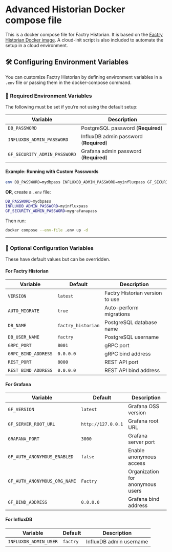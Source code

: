 # Advanced Historian Docker compose file

This is a docker compose file for Factry Historian. It is based on the [Factry Historian Docker image](https://hub.docker.com/r/factry/historian). A cloud-init script is also included to automate the setup in a cloud environment.

## 🛠 Configuring Environment Variables

You can customize Factry Historian by defining environment variables in a `.env` file or passing them in the docker-compose command.

### 🔹 Required Environment Variables

The following must be set if you’re not using the default setup:

| Variable | Description |
|----------|-------------|
| `DB_PASSWORD` | PostgreSQL password (**Required**) |
| `INFLUXDB_ADMIN_PASSWORD` | InfluxDB admin password (**Required**) |
| `GF_SECURITY_ADMIN_PASSWORD` | Grafana admin password (**Required**) |

#### Example: Running with Custom Passwords

```sh
env DB_PASSWORD=mydbpass INFLUXDB_ADMIN_PASSWORD=myinfluxpass GF_SECURITY_ADMIN_PASSWORD=mygrafanapass docker compose up -d
```

**OR**, create a `.env` file:

```sh
DB_PASSWORD=mydbpass
INFLUXDB_ADMIN_PASSWORD=myinfluxpass
GF_SECURITY_ADMIN_PASSWORD=mygrafanapass
```

Then run:

```sh
docker compose --env-file .env up -d
```

---

### 🔹 Optional Configuration Variables

These have default values but can be overridden.

#### **For Factry Historian**

| Variable | Default | Description |
|----------|---------|-------------|
| `VERSION` | `latest` | Factry Historian version to use |
| `AUTO_MIGRATE` | `true` | Auto-perform migrations |
| `DB_NAME` | `factry_historian` | PostgreSQL database name |
| `DB_USER_NAME` | `factry` | PostgreSQL username |
| `GRPC_PORT` | `8001` | gRPC port |
| `GRPC_BIND_ADDRESS` | `0.0.0.0` | gRPC bind address |
| `REST_PORT` | `8000` | REST API port |
| `REST_BIND_ADDRESS` | `0.0.0.0` | REST API bind address |

#### **For Grafana**

| Variable | Default | Description |
|----------|---------|-------------|
| `GF_VERSION` | `latest` | Grafana OSS version |
| `GF_SERVER_ROOT_URL` | `http://127.0.0.1` | Grafana root URL |
| `GRAFANA_PORT` | `3000` | Grafana server port |
| `GF_AUTH_ANONYMOUS_ENABLED` | `false` | Enable anonymous access |
| `GF_AUTH_ANONYMOUS_ORG_NAME` | `Factry` | Organization for anonymous users |
| `GF_BIND_ADDRESS` | `0.0.0.0` | Grafana bind address |

#### **For InfluxDB**

| Variable | Default | Description |
|----------|---------|-------------|
| `INFLUXDB_ADMIN_USER` | `factry` | InfluxDB admin username |
